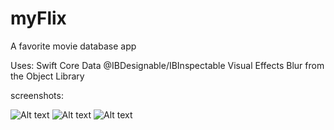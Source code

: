 # myFlix
A favorite movie database app 

Uses:
Swift
Core Data
@IBDesignable/IBInspectable
Visual Effects Blur from the Object Library


screenshots:

![Alt text](/../screenshots/screen1.png?raw=true "Main screen")
![Alt text](/../screenshots/screen2.png?raw=true "Main screen")
![Alt text](/../screenshots/screen3.png?raw=true "Main screen")

